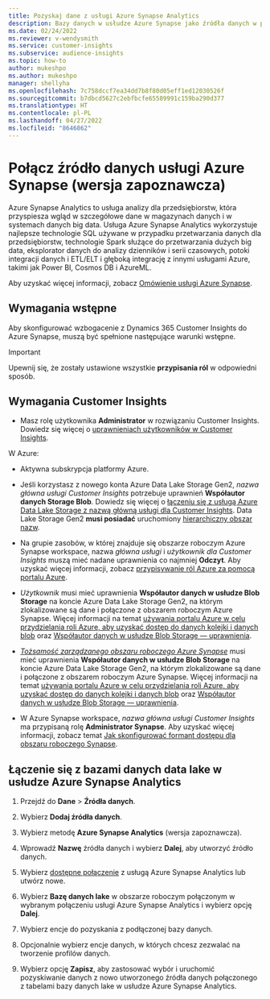 ```yaml
---
title: Pozyskaj dane z usługi Azure Synapse Analytics
description: Bazy danych w usłudze Azure Synapse jako źródła danych w programie Dynamics 365 Customer Insights.
ms.date: 02/24/2022
ms.reviewer: v-wendysmith
ms.service: customer-insights
ms.subservice: audience-insights
ms.topic: how-to
author: mukeshpo
ms.author: mukeshpo
manager: shellyha
ms.openlocfilehash: 7c758dccf7ea34dd7b8f80d05eff1ed12030526f
ms.sourcegitcommit: b7dbcd5627c2ebfbcfe65589991c159ba290d377
ms.translationtype: HT
ms.contentlocale: pl-PL
ms.lasthandoff: 04/27/2022
ms.locfileid: "8646862"
---
```

# <a name="connect-an-azure-synapse-data-source-preview"></a>Połącz źródło danych usługi Azure Synapse (wersja zapoznawcza)

Azure Synapse Analytics to usługa analizy dla przedsiębiorstw, która przyspiesza wgląd w szczegółowe dane w magazynach danych i w systemach danych big data. Usługa Azure Synapse Analytics wykorzystuje najlepsze technologie SQL używane w przypadku przetwarzania danych dla przedsiębiorstw, technologie Spark służące do przetwarzania dużych big data, eksplorator danych do analizy dzienników i serii czasowych, potoki integracji danych i ETL/ELT i głęboką integrację z innymi usługami Azure, takimi jak Power BI, Cosmos DB i AzureML.

Aby uzyskać więcej informacji, zobacz [Omówienie usługi Azure Synapse](/azure/synapse-analytics/overview-what-is).

## <a name="prerequisites"></a>Wymagania wstępne

Aby skonfigurować wzbogacenie z Dynamics 365 Customer Insights do Azure Synapse, muszą być spełnione następujące warunki wstępne.

> [!IMPORTANT]
> Upewnij się, że zostały ustawione wszystkie **przypisania ról** w odpowiedni sposób.  

## <a name="prerequisites-in-customer-insights"></a>Wymagania Customer Insights

* Masz rolę użytkownika **Administrator** w rozwiązaniu Customer Insights. Dowiedz się więcej o [uprawnieniach użytkowników w Customer Insights](permissions.md#assign-roles-and-permissions).

W Azure: 

- Aktywna subskrypcja platformy Azure.

- Jeśli korzystasz z nowego konta Azure Data Lake Storage Gen2, *nazwa główna usługi Customer Insights* potrzebuje uprawnień **Współautor danych Storage Blob**. Dowiedz się więcej o [łączeniu się z usługą Azure Data Lake Storage z nazwą główną usługi dla Customer Insights](connect-service-principal.md). Data Lake Storage Gen2 **musi posiadać** uruchomiony [hierarchiczny obszar nazw](/azure/storage/blobs/data-lake-storage-namespace).

- Na grupie zasobów, w której znajduje się obszarze roboczym Azure Synapse workspace, nazwa *główna usługi* i *użytkownik dla Customer Insights* muszą mieć nadane uprawnienia co najmniej **Odczyt**. Aby uzyskać więcej informacji, zobacz [przypisywanie ról Azure za pomocą portalu Azure](/azure/role-based-access-control/role-assignments-portal).

- *Użytkownik* musi mieć uprawnienia **Współautor danych w usłudze Blob Storage** na koncie Azure Data Lake Storage Gen2, na którym zlokalizowane są dane i połączone z obszarem roboczym Azure Synapse. Więcej informacji na temat [używania portalu Azure w celu przydzielania roli Azure, aby uzyskać dostęp do danych kolejki i danych blob](/azure/storage/common/storage-auth-aad-rbac-portal) oraz [Współautor danych w usłudze Blob Storage — uprawnienia](/azure/role-based-access-control/built-in-roles#storage-blob-data-contributor).

- *[Tożsamość zarządzanego obszaru roboczego Azure Synapse](/azure/synapse-analytics/security/synapse-workspace-managed-identity)* musi mieć uprawnienia **Współautor danych w usłudze Blob Storage** na koncie Azure Data Lake Storage Gen2, na którym zlokalizowane są dane i połączone z obszarem roboczym Azure Synapse. Więcej informacji na temat [używania portalu Azure w celu przydzielania roli Azure, aby uzyskać dostęp do danych kolejki i danych blob](/azure/storage/common/storage-auth-aad-rbac-portal) oraz [Współautor danych w usłudze Blob Storage — uprawnienia](/azure/role-based-access-control/built-in-roles#storage-blob-data-contributor).

- W Azure Synapse workspace, *nazwa główna usługi Customer Insights* ma przypisaną rolę **Administrator Synapse**. Aby uzyskać więcej informacji, zobacz temat [Jak skonfigurować formant dostępu dla obszaru roboczego Synapse](/azure/synapse-analytics/security/how-to-set-up-access-control).

## <a name="connect-to-data-lake-databases-in-azure-synapse-analytics"></a>Łączenie się z bazami danych data lake w usłudze Azure Synapse Analytics

1. Przejdź do **Dane** > **Źródła danych**.

1. Wybierz **Dodaj źródła danych**.

1. Wybierz metodę **Azure Synapse Analytics** (wersja zapoznawcza).

1. Wprowadź **Nazwę** źródła danych i wybierz **Dalej**, aby utworzyć źródło danych. 

1. Wybierz [dostępne połączenie](connections.md) z usługą Azure Synapse Analytics lub utwórz nowe.

1. Wybierz **Bazę danych lake** w obszarze roboczym połączonym w wybranym połączeniu usługi Azure Synapse Analytics i wybierz opcję **Dalej**.

1. Wybierz encje do pozyskania z podłączonej bazy danych. 

1. Opcjonalnie wybierz encje danych, w których chcesz zezwalać na tworzenie profilów danych. 

1. Wybierz opcję **Zapisz**, aby zastosować wybór i uruchomić pozyskiwanie danych z nowo utworzonego źródła danych połączonego z tabelami bazy danych lake w usłudze Azure Synapse Analytics.
